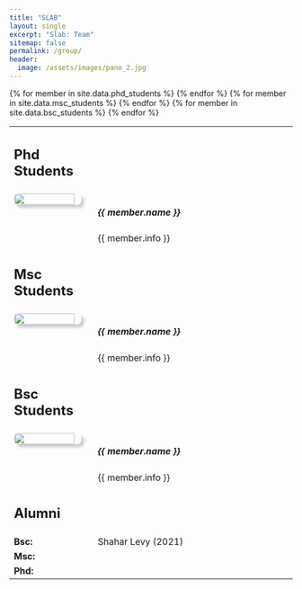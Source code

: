 ```yaml
---
title: "SLAB"
layout: single
excerpt: "Slab: Team"
sitemap: false
permalink: /group/
header:
  image: /assets/images/pano_2.jpg
---
```


<!--Our team focuses on ... -->

<table style="border:0px solid black;">
<tr>
<td style="border-bottom: 0;">
<h2> Phd Students </h2>
</td>
</tr>
{% for member in site.data.phd_students %}
<tr>
<td style="vertical-align:top; border-bottom: 0; width:30%;">
  <img src="{{ site.url }}{{ site.baseurl }}/images/teampic/{{ member.photo }}" class="img-responsive" width="90%" style="float: left; margin-right: 2rem; border-radius: 8px; box-shadow: 5px 5px 5px #ccc;" />
</td>
<td style="vertical-align:top; border-bottom: 0;width:70%;">
  <h5> {{ member.name }} </h5>
  {{ member.info }}
</td>
<td></td>
</tr>
{% endfor %}

<tr>
<td style="border-bottom: 0;">
<h2> Msc Students </h2>
</td>
</tr>
{% for member in site.data.msc_students %}
<tr>
<td style="vertical-align:top; border-bottom: 0;width:30%;">
  <img src="{{ site.url }}{{ site.baseurl }}/images/teampic/{{ member.photo }}" class="img-responsive" width="90%" style="float: left; margin-right: 2rem; border-radius: 8px; box-shadow: 5px 5px 5px #ccc;" />
</td>
<td style="vertical-align:top; border-bottom: 0;width:70%;">
  <h5> {{ member.name }} </h5>
  {{ member.info }}
</td>

</tr>
{% endfor %}


<tr>
<td style="border-bottom: 0;">
<h2> Bsc Students </h2>
</td>
</tr>
{% for member in site.data.bsc_students %}
<tr>
<td style="vertical-align:top; border-bottom: 0;width:30%;">
  <img src="{{ site.url }}{{ site.baseurl }}/images/teampic/{{ member.photo }}" class="img-responsive" width="90%" style="float: left; margin-right: 2rem; border-radius: 8px; box-shadow: 5px 5px 5px #ccc;" />
</td>
<td style="vertical-align:top; border-bottom: 0;width:70%;">
  <h5> {{ member.name }} </h5>
  {{ member.info }}
</td>

</tr>
{% endfor %}


<tr>
        <td style="vertical-align:top; border-bottom: 0;">
            <h2> Alumni </h2>
        </td>
</tr>

<tr>
        <td style="vertical-align:top; border-bottom: 0;width:30%;">
            <b>Bsc:</b>
        </td>
        <td style="vertical-align:top; border-bottom: 0;width:30%;">
            Shahar Levy (2021)
        </td>
</tr>

<tr>
        <td style="vertical-align:top; border-bottom: 0;width:30%;">
        <b>Msc:</b>
        </td>
</tr>

<tr>
        <td style="vertical-align:top; border-bottom: 0;width:30%;">
            <b>Phd:</b>
       </td>

</tr>



</table>



